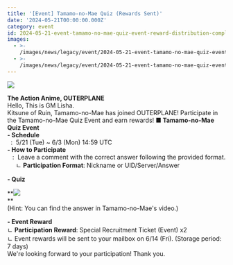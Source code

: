 ```yaml
---
title: '[Event] Tamamo-no-Mae Quiz (Rewards Sent)'
date: '2024-05-21T00:00:00.000Z'
category: event
id: 2024-05-21-event-tamamo-no-mae-quiz-event-reward-distribution-completed
images:
  - >-
    /images/news/legacy/event/2024-05-21-event-tamamo-no-mae-quiz-event-reward-distribution-completed/caac4e9e88ac46b78741707cedb4e185.webp
  - >-
    /images/news/legacy/event/2024-05-21-event-tamamo-no-mae-quiz-event-reward-distribution-completed/1f5cf2d63f1149ff875b4ac5e835c7f9_002.webp
---
```


![](/images/news/legacy/event/2024-05-21-event-tamamo-no-mae-quiz-event-reward-distribution-completed/caac4e9e88ac46b78741707cedb4e185.webp)  
  

**The Action Anime, OUTERPLANE**  
Hello, This is GM Lisha.  
Kitsune of Ruin, Tamamo-no-Mae has joined OUTERPLANE! Participate in the Tamamo-no-Mae Quiz Event and earn rewards! **■ Tamamo-no-Mae Quiz Event**  
**\- Schedule**  
  :  5/21 (Tue) ~ 6/3 (Mon) 14:59 UTC  
**\- How to Participate**  
   :  Leave a comment with the correct answer following the provided format.  
     ㄴ **Participation Format**: Nickname or UID/Server/Answer  
  
**\- Quiz**

**![](/images/news/legacy/event/2024-05-21-event-tamamo-no-mae-quiz-event-reward-distribution-completed/1f5cf2d63f1149ff875b4ac5e835c7f9_002.webp)  
**  
(Hint: You can find the answer in Tamamo-no-Mae's video.)

  
**\- Event Reward**  
ㄴ **Participation Reward**: Special Recruitment Ticket (Event) x2  
ㄴ Event rewards will be sent to your mailbox on 6/14 (Fri). (Storage period: 7 days)  
We're looking forward to your participation! Thank you.
